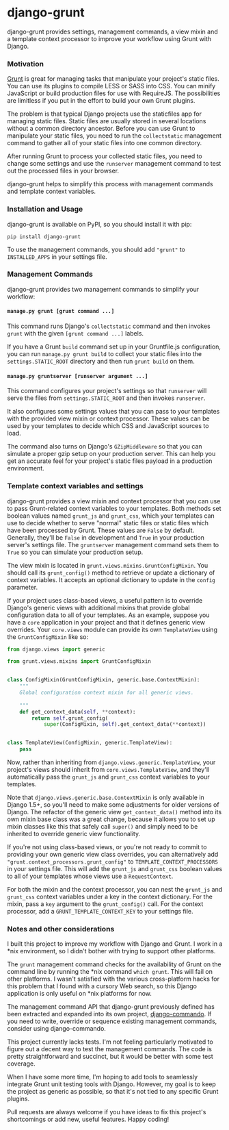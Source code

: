 django-grunt
============

django-grunt provides settings, management commands, a view mixin and a
template context processor to improve your workflow using Grunt
with Django.

### Motivation

<a href="http://gruntjs.com/" target="_blank">Grunt</a> is great for
managing tasks that manipulate your project's static files. You can
use its plugins to compile LESS or SASS into CSS. You can minify JavaScript
or build production files for use with RequireJS. The possibilities
are limitless if you put in the effort to build your own Grunt plugins.

The problem is that typical Django projects use the staticfiles app for
managing static files. Static files are usually stored in several
locations without a common directory ancestor. Before you can use Grunt
to manipulate your static files, you need to run the `collectstatic` management
command to gather all of your static files into one common directory.

After running Grunt to process your collected static files, you need to change
some settings and use the `runserver` management command to test out the
processed files in your browser.

django-grunt helps to simplify this process with management commands and
template context variables.

### Installation and Usage

django-grunt is available on PyPI, so you should install it with pip:

```
pip install django-grunt
```

To use the management commands, you should add `"grunt"` to
`INSTALLED_APPS` in your settings file.

### Management Commands

django-grunt provides two management commands to simplify your workflow:

#### `manage.py grunt [grunt command ...]`

This command runs Django's `collectstatic` command and then invokes `grunt`
with the given `[grunt command ...]` labels.

If you have a Grunt `build` command set up in your Gruntfile.js configuration,
you can run `manage.py grunt build` to collect your static files into the
`settings.STATIC_ROOT` directory and then run `grunt build` on them.

#### `manage.py gruntserver [runserver argument ...]`

This command configures your project's settings so that `runserver` will
serve the files from `settings.STATIC_ROOT` and then invokes `runserver`.

It also configures some settings values that you can pass to your templates
with the provided view mixin or context processor. These values can be used by
your templates to decide which CSS and JavaScript sources to load.

The command also turns on Django's `GZipMiddleware` so that you can simulate
a proper gzip setup on your production server. This can help you get an
accurate feel for your project's static files payload in a production
environment.

### Template context variables and settings

django-grunt provides a view mixin and context processor that you can use
to pass Grunt-related context variables to your templates. Both methods
set boolean values named `grunt_js` and `grunt_css`, which your templates can
use to decide whether to serve "normal" static files or static files which
have been processed by Grunt. These values are `False` by default. Generally,
they'll be `False` in development and `True` in your production server's
settings file. The `gruntserver` management command sets them to `True` so you
can simulate your production setup.

The view mixin is located in `grunt.views.mixins.GruntConfigMixin`. You
should call its `grunt_config()` method to retrieve or update a dictionary
of context variables. It accepts an optional dictionary to update in the
`config` parameter.

If your project uses class-based views, a useful pattern is to override
Django's generic views with additional mixins that provide global configuration
data to all of your templates. As an example, suppose you have a `core`
application in your project and that it defines generic view overrides.
Your `core.views` module can provide its own `TemplateView` using the
`GruntConfigMixin` like so:

```python
from django.views import generic

from grunt.views.mixins import GruntConfigMixin


class ConfigMixin(GruntConfigMixin, generic.base.ContextMixin):
    """
    Global configuration context mixin for all generic views.
    
    """
    def get_context_data(self, **context):
        return self.grunt_config(
            super(ConfigMixin, self).get_context_data(**context))


class TemplateView(ConfigMixin, generic.TemplateView):
    pass
```

Now, rather than inheriting from `django.views.generic.TemplateView`, your
project's views should inherit from `core.views.TemplateView`, and they'll
automatically pass the `grunt_js` and `grunt_css` context variables to your
templates.

Note that `django.views.generic.base.ContextMixin` is only available in
Django 1.5+, so you'll need to make some adjustments for older versions of
Django. The refactor of the generic view `get_context_data()` method into
its own mixin base class was a great change, because it allows you to set
up mixin classes like this that safely call `super()` and simply need to be
inherited to override generic view functionality.

If you're not using class-based views, or you're not ready to commit to
providing your own generic view class overrides, you can alternatively
add `"grunt.context_processors.grunt_config"` to
`TEMPLATE_CONTEXT_PROCESSORS` in your settings file. This will add the
`grunt_js` and `grunt_css` boolean values to all of your templates whose
views use a `RequestContext`.

For both the mixin and the context processor, you can nest the `grunt_js`
and `grunt_css` context variables under a key in the context dictionary.
For the mixin, pass a `key` argument to the `grunt_config()` call. For
the context processor, add a `GRUNT_TEMPLATE_CONTEXT_KEY` to your settings
file.

### Notes and other considerations

I built this project to improve my workflow with Django and Grunt.
I work in a *nix environment, so I didn't bother with trying to support
other platforms.

The `grunt` management command checks for the availability of Grunt on the
command line by running the *nix command `which grunt`. This will fail
on other platforms. I wasn't satisfied with the various cross-platform 
hacks for this problem that I found with a cursory Web search, so
this Django application is only useful on *nix platforms for now.

The management command API that django-grunt previously defined has been
extracted and expanded into its own project,
[django-commando](https://github.com/skibblenybbles/django-commando). If
you need to write, override or sequence existing management commands,
consider using django-commando.

This project currently lacks tests. I'm not feeling particularly motivated
to figure out a decent way to test the management commands. The code is
pretty straightforward and succinct, but it would be better with some
test coverage.

When I have some more time, I'm hoping to add tools to seamlessly integrate
Grunt unit testing tools with Django. However, my goal is to keep the
project as generic as possible, so that it's not tied to any specific
Grunt plugins.

Pull requests are always welcome if you have ideas to fix this project's
shortcomings or add new, useful features. Happy coding!
